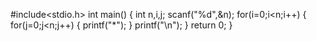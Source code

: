 #include<stdio.h>
int main()
{
int n,i,j;
scanf("%d",&n);
for(i=0;i<n;i++)
{
for(j=0;j<n;j++)
{
printf("*");
}
printf("\n");
}
return 0;
}
